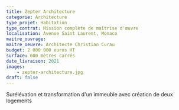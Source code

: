 ```yaml
---
title: Zepter Architecture
categorie: Architecture
type_projet: Habitation
type_contrat: Mission complète de maîtrise d'œuvre
localisation: Avenue Saint Laurent, Monaco
maitre_ouvrage:
maitre_oeuvre: Architecte Christian Curau
budget: 2 000 000 euros HT
surface: 600 mètres carrés
date_livraison: 2021
images:
    - zepter-architecture.jpg
draft: false
---
```

Surélévation et transformation d'un immeuble avec création de deux logements